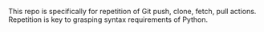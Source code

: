 This repo is specifically for repetition of Git push, clone, fetch, pull actions. Repetition is key to grasping syntax requirements of Python.